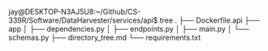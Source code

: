 jay@DESKTOP-N3AJ5U8:~/Github/CS-339R/Software/DataHarvester/services/api$ tree
.
├── Dockerfile.api
├── app
│   ├── dependencies.py
│   ├── endpoints.py
│   ├── main.py
│   └── schemas.py
├── directory_tree.md
└── requirements.txt

